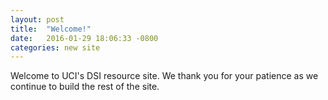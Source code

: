 ```yaml
---
layout: post
title:  "Welcome!"
date:   2016-01-29 18:06:33 -0800
categories: new site
---
```

Welcome to UCI's DSI resource site. We thank you for your patience as we continue to build the rest of the site.
